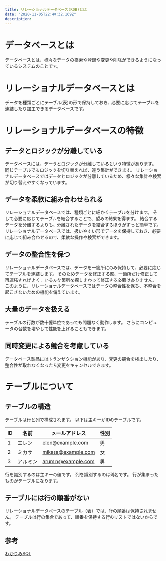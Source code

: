 ```yaml
---
title: リレーショナルデータベース(RDB)とは
date: "2020-11-05T22:40:32.169Z"
description: 
---
```


# データベースとは
データベースとは、様々なデータの検索や登録や変更や削除ができるようになっているシステムのことです。

# リレーショナルデータベースとは
データを種類ごとにテーブル(表)の形で保持しておき、必要に応じてテーブルを連結したり加工できるデータベースです。

# リレーショナルデータベースの特徴
## データとロジックが分離している
データベースには、データとロジックが分離しているという特徴があります。
同じテーブルでもロジックを切り替えれば、違う集計ができます。
リレーショナルデータベースではデータとロジックが分離しているため、様々な集計や検索が切り替えやすくなっています。

## データを柔軟に組み合わせられる
リレーショナルデータベースでは、種類ごとに細かくテーブルを分けます。
そして必要に応じてテーブルを結合することで、望みの結果を得ます。
結合するデータを分離するよりも、分離されたデータを結合するほうがずっと簡単です。
リレーショナルデータベースでは、扱いやすい形でデータを保持しておき、必要に応じて組み合わせるので、柔軟な操作や検索ができます。

## データの整合性を保つ
リレーショナルデータベースでは、データを一箇所にのみ保持して、必要に応じてテーブルを連結します。
そのためデータを修正する際、一箇所だけ修正して再連結すればよく、いろんな箇所を探しまわって修正する必要はありません。
このように、リレーショナルデータベースではデータの整合性を保ち、不整合を起こさないための機能を備えています。

## 大量のデータを扱える
テーブルの行数が数十億単位であっても問題なく動作します。
さらにコンピュータの台数を増やして性能を上げることもできます。

## 同時変更による競合を考慮している
データベース製品にはトランザクション機能があり、変更の競合を検出したり、整合性が取れなくなったら変更をキャンセルできます。

# テーブルについて
## テーブルの構造
テーブルは行と列で構成されます。
以下は主キーがIDのテーブルです。

|ID|名前|メールアドレス|性別|
|---|---|---|---|
|1|エレン|elen@example.com|男|
|2|ミカサ|mikasa@example.com|女|
|3|アルミン|arumin@example.com|男|

行を識別するのは主キーの値です。
列を識別するのは列名です。
行が集まったものがテーブルになります。

## テーブルには行の順番がない
リレーショナルデータベースのテーブル（表）では、行の順番は保持されません。
テーブルは行の集合であって、順番を保持する行のリストではないからです。

## 参考
[わかりみSQL](https://booth.pm/ja/items/1576397)

